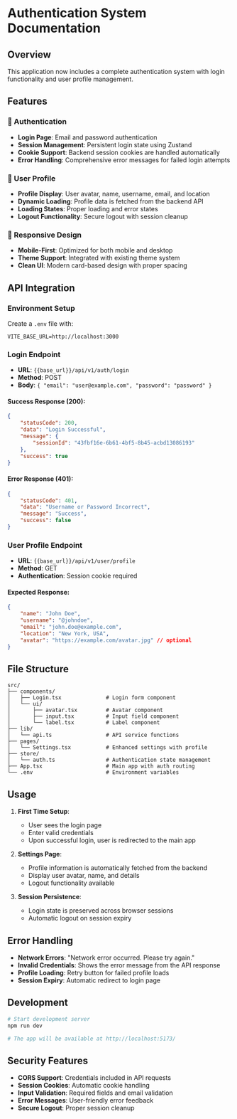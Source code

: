 # Authentication System Documentation

## Overview
This application now includes a complete authentication system with login functionality and user profile management.

## Features

### 🔐 Authentication
- **Login Page**: Email and password authentication
- **Session Management**: Persistent login state using Zustand
- **Cookie Support**: Backend session cookies are handled automatically
- **Error Handling**: Comprehensive error messages for failed login attempts

### 👤 User Profile
- **Profile Display**: User avatar, name, username, email, and location
- **Dynamic Loading**: Profile data is fetched from the backend API
- **Loading States**: Proper loading and error states
- **Logout Functionality**: Secure logout with session cleanup

### 🎨 Responsive Design
- **Mobile-First**: Optimized for both mobile and desktop
- **Theme Support**: Integrated with existing theme system
- **Clean UI**: Modern card-based design with proper spacing

## API Integration

### Environment Setup
Create a `.env` file with:
```
VITE_BASE_URL=http://localhost:3000
```

### Login Endpoint
- **URL**: `{{base_url}}/api/v1/auth/login`
- **Method**: POST
- **Body**: `{ "email": "user@example.com", "password": "password" }`

#### Success Response (200):
```json
{
    "statusCode": 200,
    "data": "Login Successful",
    "message": {
        "sessionId": "43fbf16e-6b61-4bf5-8b45-acbd13086193"
    },
    "success": true
}
```

#### Error Response (401):
```json
{
    "statusCode": 401,
    "data": "Username or Password Incorrect",
    "message": "Success",
    "success": false
}
```

### User Profile Endpoint
- **URL**: `{{base_url}}/api/v1/user/profile`
- **Method**: GET
- **Authentication**: Session cookie required

#### Expected Response:
```json
{
    "name": "John Doe",
    "username": "@johndoe",
    "email": "john.doe@example.com",
    "location": "New York, USA",
    "avatar": "https://example.com/avatar.jpg" // optional
}
```

## File Structure

```
src/
├── components/
│   ├── Login.tsx              # Login form component
│   └── ui/
│       ├── avatar.tsx         # Avatar component
│       ├── input.tsx          # Input field component
│       └── label.tsx          # Label component
├── lib/
│   └── api.ts                 # API service functions
├── pages/
│   └── Settings.tsx           # Enhanced settings with profile
├── store/
│   └── auth.ts                # Authentication state management
├── App.tsx                    # Main app with auth routing
└── .env                       # Environment variables
```

## Usage

1. **First Time Setup**:
   - User sees the login page
   - Enter valid credentials
   - Upon successful login, user is redirected to the main app

2. **Settings Page**:
   - Profile information is automatically fetched from the backend
   - Display user avatar, name, and details
   - Logout functionality available

3. **Session Persistence**:
   - Login state is preserved across browser sessions
   - Automatic logout on session expiry

## Error Handling

- **Network Errors**: "Network error occurred. Please try again."
- **Invalid Credentials**: Shows the error message from the API response
- **Profile Loading**: Retry button for failed profile loads
- **Session Expiry**: Automatic redirect to login page

## Development

```bash
# Start development server
npm run dev

# The app will be available at http://localhost:5173/
```

## Security Features

- **CORS Support**: Credentials included in API requests
- **Session Cookies**: Automatic cookie handling
- **Input Validation**: Required fields and email validation
- **Error Messages**: User-friendly error feedback
- **Secure Logout**: Proper session cleanup
